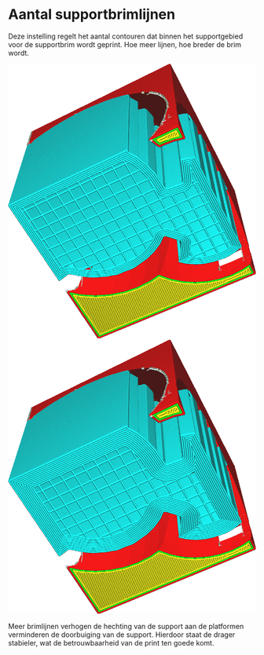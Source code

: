 Aantal supportbrimlijnen
====
Deze instelling regelt het aantal contouren dat binnen het supportgebied voor de supportbrim wordt geprint. Hoe meer lijnen, hoe breder de brim wordt.

<!--screenshot {
"image_path": "support_brim_2mm.png",
"modellen": [{"script": "gazebo2.scad"}],
"camerapositie": [-74, 38, -137],
"instellingen": {
    "support_enable": waar,
    "support_use_towers": false,
    "support_brim_enable": waar,
    "support_brim_width": 2
},
"kleuren": 64
}-->
<!--screenshot {
"image_path": "support_brim_4mm.png",
"modellen": [{"script": "gazebo2.scad"}],
"camerapositie": [-74, 38, -137],
"instellingen": {
    "support_enable": waar,
    "support_use_towers": false,
    "support_brim_enable": waar,
    "support_brim_width": 4
},
"kleuren": 64
}-->
![5 randlijnen](../../../articles/images/support_brim_2mm.png)
![10 randlijnen](../../../articles/images/support_brim_4mm.png)

Meer brimlijnen verhogen de hechting van de support aan de platformen verminderen de doorbuiging van de support. Hierdoor staat de drager stabieler, wat de betrouwbaarheid van de print ten goede komt.